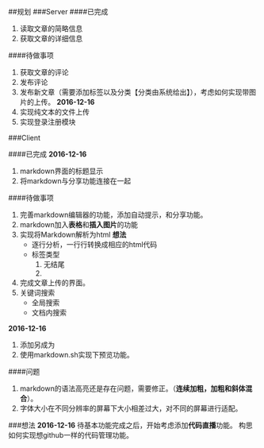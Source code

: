 ##规划
###Server
####已完成
1. 读取文章的简略信息
2. 获取文章的详细信息

####待做事项
1. 获取文章的评论
2. 发布评论
3. 发布新文章（需要添加标签以及分类【分类由系统给出】），考虑如何实现带图片的上传。
**2016-12-16**
1. 实现纯文本的文件上传
2. 实现登录注册模块

###Client

####已完成
**2016-12-16**
1. markdown界面的标题显示
2. 将markdown与分享功能连接在一起


####待做事项
1. 完善markdown编辑器的功能，添加自动提示，和分享功能。
2. markdown加入**表格**和**插入图片**的功能
3. 实现将Markdown解析为html
	**想法**
	- 逐行分析，一行行转换成相应的html代码
	- 标签类型
		1. 无结尾
		2. 
4. 完成文章上传的界面。
5. 关键词搜索
	- 全局搜索
	- 文档内搜索

**2016-12-16**
1. 添加另成为
2. 使用markdown.sh实现下预览功能。

####问题
1. markdown的语法高亮还是存在问题，需要修正。（**连续加粗，加粗和斜体混合**）。
2. 字体大小在不同分辨率的屏幕下大小相差过大，对不同的屏幕进行适配。


###想法 
**2016-12-16**
待基本功能完成之后，开始考虑添加**代码直播**功能。
构思如何实现想github一样的代码管理功能。


